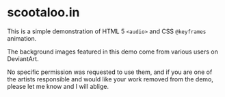 # scootaloo.in

This is a simple demonstration of HTML 5 `<audio>` and CSS `@keyframes` animation.

The background images featured in this demo come from various users on DeviantArt.

No specific permission was requested to use them, and if you are one of the artists responsible and would like your work removed from the demo, please let me know and I will ablige.
